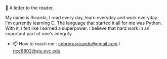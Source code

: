 👋
A letter to the reader,

My name is Ricardo,
I read every day, learn everyday and work everyday. I'm currently learning C. The language that started it all for me was Python. With it, 
I felt like I earned a superpower. I believe that hard work in an important part of one's integrity. 



- 📫 How to reach me : cebrerosricardo@gmail.com / rice6802@stu.evc.edu
